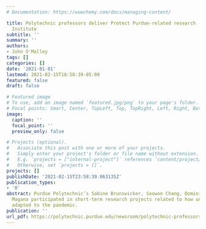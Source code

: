 ```yaml
---
# Documentation: https://wowchemy.com/docs/managing-content/

title: Polytechnic professors deliver Protect Purdue-related research - Purdue Polytechnic
  Institute
subtitle: ''
summary: ''
authors:
- John O'Malley
tags: []
categories: []
date: '2021-01-01'
lastmod: 2021-02-15T18:58:39-05:00
featured: false
draft: false

# Featured image
# To use, add an image named `featured.jpg/png` to your page's folder.
# Focal points: Smart, Center, TopLeft, Top, TopRight, Left, Right, BottomLeft, Bottom, BottomRight.
image:
  caption: ''
  focal_point: ''
  preview_only: false

# Projects (optional).
#   Associate this post with one or more of your projects.
#   Simply enter your project's folder or file name without extension.
#   E.g. `projects = ["internal-project"]` references `content/project/deep-learning/index.md`.
#   Otherwise, set `projects = []`.
projects: []
publishDate: '2021-02-15T23:58:39.063135Z'
publication_types:
- '0'
abstract: Purdue Polytechnic’s Sabine Brunswicker, Soowon Chang, Dominic Kao and Alejandra
  Magana participated in short-term research projects related to how universities
  adapted to the pandemic.
publication: ''
url_pdf: https://polytechnic.purdue.edu/newsroom/polytechnic-professors-deliver-protect-purdue-related-research
---
```

